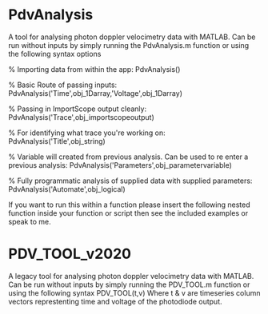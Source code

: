 # PdvAnalysis
A tool for analysing photon doppler velocimetry data with MATLAB.
Can be run without inputs by simply running the PdvAnalysis.m function or using the following syntax options

% Importing data from within the app: PdvAnalysis()

% Basic Route of passing inputs: PdvAnalysis('Time',obj_1Darray,'Voltage',obj_1Darray)

% Passing in ImportScope output cleanly: PdvAnalysis('Trace',obj_importscopeoutput)

% For identifying what trace you're working on: PdvAnalysis('Title',obj_string)

% Variable will created from previous analysis. Can be used to re enter a previous analysis: PdvAnalysis('Parameters',obj_parametervariable)  		
							  
% Fully programmatic analysis of supplied data with supplied parameters: PdvAnalysis('Automate',obj_logical) 			
							  
If you want to run this within a function please insert the following nested function inside your function or script then see the included examples or speak to me.


# PDV_TOOL_v2020
A legacy tool for analysing photon doppler velocimetry data with MATLAB.
Can be run without inputs by simply running the PDV_TOOL.m function or using the following syntax
PDV_TOOL(t,v)
Where t & v are timeseries column vectors represtenting time and voltage of the photodiode output.
